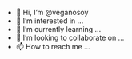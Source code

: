 - 👋 Hi, I’m @veganosoy
- 👀 I’m interested in ...
- 🌱 I’m currently learning ...
- 💞️ I’m looking to collaborate on ...
- 📫 How to reach me ...

<!---
veganosoy/veganosoy is a ✨ special ✨ repository because its `README.md` (this file) appears on your GitHub profile.
You can click the Preview link to take a look at your changes.
--->
